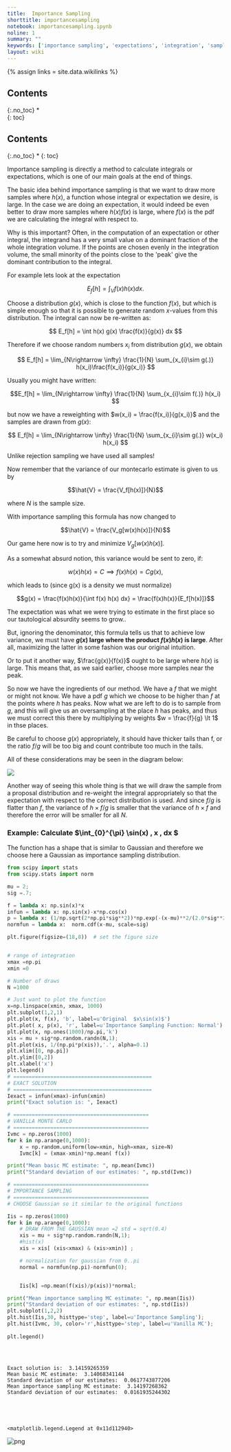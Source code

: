 ```yaml
---
title:  Importance Sampling
shorttitle: importancesampling
notebook: importancesampling.ipynb
noline: 1
summary: ""
keywords: ['importance sampling', 'expectations', 'integration', 'sampling']
layout: wiki
---
```

{% assign links = site.data.wikilinks %}

## Contents
{:.no_toc}
*  
{: toc}


## Contents
{:.no_toc}
* 
{: toc}

Importance sampling is directly a method to calculate integrals or expectations, which is one of our main goals at the end of things.

The basic idea behind importance sampling is that we want to draw more samples where $h(x)$, a function whose integral or expectation we desire, is large.  In the case we are doing an expectation, it would indeed be even better to draw more samples where $h(x)f(x)$ is large, where $f(x)$ is the pdf we are calculating the integral with respect to.

Why is this important? Often, in the computation of an expectation or other integral, the integrand has a very small value on a dominant fraction of the whole integration volume.
If the points are chosen evenly in the integration volume, the small minority of the points close to the 'peak' give the dominant contribution to the integral.

For example lets look at the expectation

$$ E_f[h] = \int_V f(x) h(x) dx. $$

Choose a distribution $g(x)$, which is close to the function $f(x)$, but which is simple
enough so that it is possible to generate random $x$-values from this distribution.
The integral can now be re-written as:

$$ E_f[h] = \int h(x) g(x) \frac{f(x)}{g(x)} dx $$

Therefore if we choose random numbers $x_i$ from distribution $g(x)$, we obtain

$$ E_f[h] = \lim_{N\rightarrow \infty} \frac{1}{N} \sum_{x_{i}\sim g(.)} h(x_i)\frac{f(x_i)}{g(x_i)} $$

Usually you might have written:

$$E_f[h] = \lim_{N\rightarrow \infty} \frac{1}{N} \sum_{x_{i}\sim f(.)} h(x_i) $$

but now we have a reweighting with $w(x_i) =  \frac{f(x_i)}{g(x_i)}$ and the samples are drawn from $g(x)$:

$$ E_f[h] = \lim_{N\rightarrow \infty} \frac{1}{N} \sum_{x_{i}\sim g(.)} w(x_i) h(x_i) $$

Unlike rejection sampling we have used all samples!

Now remember that the variance of our montecarlo estimate is given to us by

$$\hat{V} = \frac{V_f[h(x)]}{N}$$

where $N$ is the sample size. 

With importance sampling this formula has now changed to

$$\hat{V} = \frac{V_g[w(x)h(x)]}{N}$$

Our game here now is to try and minimize  $V_g[w(x)h(x)]$.

As a somewhat absurd notion, this variance would be sent to zero, if:

$$w(x)h(x) = C \implies f(x) h(x) = C g(x),$$

which leads to (since g(x) is a density we must normalize)

$$g(x) = \frac{f(x)h(x)}{\int f(x) h(x) dx} = \frac{f(x)h(x)}{E_f[h(x)]}$$

The expectation was what we were trying to estimate in the first place so our tautological absurdity seems to grow..

But, ignoring the denominator, this formula tells us that to achieve low variance, we must have **$g(x)$ large where the product  $f(x)h(x)$ is large**.  After all,  maximizing the latter in some fashion was our original intuition. 

Or to put it another way, $\frac{g(x)}{f(x)}$ ought to be large where $h(x)$ is large. This means that, as we said earlier, choose more samples near the peak.

So now we have the ingredients of our method. We have a $f$ that we might or might not know. We have a pdf $g$ which we choose to be higher than $f$ at the points where $h$ has peaks. Now what we are left to do is to sample from $g$, and this will give us an oversampling at the place $h$ has peaks, and thus we must correct this there by multiplying by weights $w  = \frac{f}{g} \lt 1$ in thse places.

Be careful to choose $g(x)$ appropriately, it should have thicker tails than f, or the ratio $f/g$ will be too big and count contribute too much in the tails.

All of these considerations may be seen in the diagram below:

![](images/importance.png)

Another way of seeing this whole thing is that we will draw the sample from a proposal
distribution and re-weight the integral appropriately so that the expectation with respect to the correct distribution is used. And since $f/g$ is flatter than $f$, the variance of $h \times f/g$ is smaller that the variance of $h \times f$ and therefore the error will be smaller for all $N$.

### Example: Calculate $\int_{0}^{\pi} \sin(x) \, x \, dx $

The function has a shape that is similar to Gaussian and therefore we choose here a Gaussian as importance sampling distribution. 



```python
from scipy import stats
from scipy.stats import norm

mu = 2;
sig =.7;

f = lambda x: np.sin(x)*x
infun = lambda x: np.sin(x)-x*np.cos(x)
p = lambda x: (1/np.sqrt(2*np.pi*sig**2))*np.exp(-(x-mu)**2/(2.0*sig**2))
normfun = lambda x:  norm.cdf(x-mu, scale=sig)
```




```python
plt.figure(figsize=(18,8))  # set the figure size


# range of integration
xmax =np.pi 
xmin =0

# Number of draws 
N =1000

# Just want to plot the function
x=np.linspace(xmin, xmax, 1000)
plt.subplot(1,2,1)
plt.plot(x, f(x), 'b', label=u'Original  $x\sin(x)$')
plt.plot( x, p(x), 'r', label=u'Importance Sampling Function: Normal')
plt.plot(x, np.ones(1000)/np.pi,'k')
xis = mu + sig*np.random.randn(N,1);
plt.plot(xis, 1/(np.pi*p(xis)),'.', alpha=0.1)
plt.xlim([0, np.pi])
plt.ylim([0,2])
plt.xlabel('x')
plt.legend()
# =============================================
# EXACT SOLUTION 
# =============================================
Iexact = infun(xmax)-infun(xmin)
print("Exact solution is: ", Iexact)

# ============================================
# VANILLA MONTE CARLO 
# ============================================
Ivmc = np.zeros(1000)
for k in np.arange(0,1000):
    x = np.random.uniform(low=xmin, high=xmax, size=N)
    Ivmc[k] = (xmax-xmin)*np.mean( f(x))

print("Mean basic MC estimate: ", np.mean(Ivmc))
print("Standard deviation of our estimates: ", np.std(Ivmc))

# ============================================
# IMPORTANCE SAMPLING 
# ============================================
# CHOOSE Gaussian so it similar to the original functions

Iis = np.zeros(1000)
for k in np.arange(0,1000):
    # DRAW FROM THE GAUSSIAN mean =2 std = sqrt(0.4) 
    xis = mu + sig*np.random.randn(N,1);
    #hist(x)
    xis = xis[ (xis<xmax) & (xis>xmin)] ;

    # normalization for gaussian from 0..pi
    normal = normfun(np.pi)-normfun(0);


    Iis[k] =np.mean(f(xis)/p(xis))*normal;

print("Mean importance sampling MC estimate: ", np.mean(Iis))
print("Standard deviation of our estimates: ", np.std(Iis))
plt.subplot(1,2,2)
plt.hist(Iis,30, histtype='step', label=u'Importance Sampling');
plt.hist(Ivmc, 30, color='r',histtype='step', label=u'Vanilla MC');
 
plt.legend()
 
 
 
```


    Exact solution is:  3.14159265359
    Mean basic MC estimate:  3.14068341144
    Standard deviation of our estimates:  0.0617743877206
    Mean importance sampling MC estimate:  3.14197268362
    Standard deviation of our estimates:  0.0161935244302





    <matplotlib.legend.Legend at 0x11d112940>




![png](importancesampling_files/importancesampling_6_2.png)

